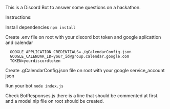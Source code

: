 This is a Discord Bot to answer some questions on a hackathon.

Instructions:

Install dependencies
 ```npm install```

 Create .env file on root with your discord bot token and google aplicattion and calendar
  ```TOKEN=YOUR_DISCORD_BOT_TOKEN_HERE
    GOOGLE_APPLICATION_CREDENTIALS=./gCalendarConfig.json
    GOOGLE_CALENDAR_ID=your_id@group.calendar.google.com
    TOKEN=yourdiscordtoken
  ```

  Create .gCalendarConfig.json file on root with your google service_account json

  Run your bot
   ```node index.js```
   
   
   Check BotResponses.js 
   there is a line that should be commented at first. and a model.nlp file on root should be created.

